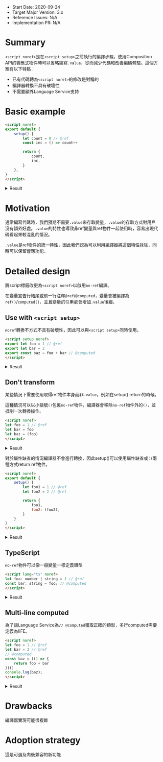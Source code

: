 - Start Date: 2020-09-24
- Target Major Version: 3.x
- Reference Issues: N/A
- Implementation PR: N/A

# Summary

`<script noref>`是在`<script setup>`之前執行的編譯步驟，使用Composition API的響應式物件時可以省略編寫`.value`，從而減少代碼和改善編碼體驗。這個方案有以下特點：

- 已有代碼轉為`<script noref>`的修改是對稱的
- 編譯器轉換不具有破壞性
- 不需要額外Language Service支持

# Basic example

```html
<script noref>
export default {
    setup() {
        let count = 0 // @ref
        const inc = () => count++

        return {
            count,
            inc,
        }
    },
}
</script>
```

<details>
<summary>Result</summary>

```html
<script>
import { ref } from 'vue'

export default {
    setup() {
        const count = ref(0)
        const inc = () => count.value++

        return {
            count,
            inc,
        }
    },
}
```
</details>

# Motivation

通常編寫代碼時，我們預期不需要`.value`來存取變量，`.value`的存取方式對用戶沒有額外好處。`.value`的特性也導致非ref變量與ref物件一起使用時，容易出現代碼看起來較混亂的情況。

`.value`是ref物件的統一特性，因此我們認為可以利用編譯器將這個特性抺除，同時可以保留響應功能。

# Detailed design

將script標籤改更為`<script noref>`以啟用`no-ref`編譯。

在變量宣告行結尾或前一行注釋`@ref`/`@computed`，變量會被編譯為`ref()`/`computed()`，並且變量的引用處會增加`.value`後綴。

## Use with `<script setup>`

`noref`轉換不方式不具有破壞性，因此可以與`<script setup>`同時使用。

```html
<script setup noref>
export let foo = 1 // @ref
export let bar = 2
export const baz = foo + bar // @computed
</script>
```

<details>
<summary>Result</summary>

```html
<script setup>
import { ref, computed } from 'vue'

export const foo = ref(1)
export let bar = 2
export const baz = computed(() => foo.value + bar)
</script>
```
</details>

## Don't transform

某些情況下需要使用取得ref物件本身而非`.value`，例如在setup() return的時候。

這種情況可以以小括號`()`包裏`no-ref`物件，編譯器會移除`no-ref`物件外的`()`，並抵削一次轉換操作。

```html
<script noref>
let foo = 1 // @ref
let bar = foo
let baz = (foo)
</script>
```

<details>
<summary>Result</summary>

```html
<script>
import { ref } from 'vue'

const foo = ref(1)
let bar = foo.value
let baz = foo
</script>
```
</details>

對於屬性缺省的情況編譯器不會進行轉換，因此setup()可以使用屬性缺省或`()`兩種方式return ref物件。

```html
<script noref>
export default {
    setup() {
        let foo1 = 1 // @ref
        let foo2 = 2 // @ref

        return {
            foo1,
            foo2: (foo2),
        }
    }
}
</script>
```

<details>
<summary>Result</summary>

```html
<script>
import { ref } from 'vue'

export default {
    setup() {
        const foo1 = ref(1)
        const foo2 = ref(2)

        return {
            foo1,
            foo2: foo2,
        }
    }
}
</script>
```
</details>

## TypeScript

`no-ref`物件可以像一般變量一樣定義類型

```html
<script lang="ts" noref>
let foo: number | string = 1 // @ref
const bar: string = foo; // @computed
</script>
```

<details>
<summary>Result</summary>

```html
<script lang="ts">
import { ref, computed } from 'vue'

const foo = ref<number | string>(1)
const bar = computed<string>(() => foo.value)
</script>
```
</details>


## Multi-line computed

為了讓Language Service為`// @computed`獲取正確的類型，多行computed需要定義為IIFE。

```html
<script noref>
let foo = 1 // @ref
let bar = 2 // @ref
// @computed
const baz = (() => {
    return foo + bar
})()
console.log(baz);
</script>
```

<details>
<summary>Result</summary>

```html
<script>
import { ref, computed } from 'vue'

const foo = ref(1)
const bar = ref(2)
const baz = computed(() => {
    return foo.value + bar.value
})
console.log(baz.value);
</script>
```
</details>

# Drawbacks

編譯器實現可能很複雜

# Adoption strategy

這是可選及向後兼容的新功能
